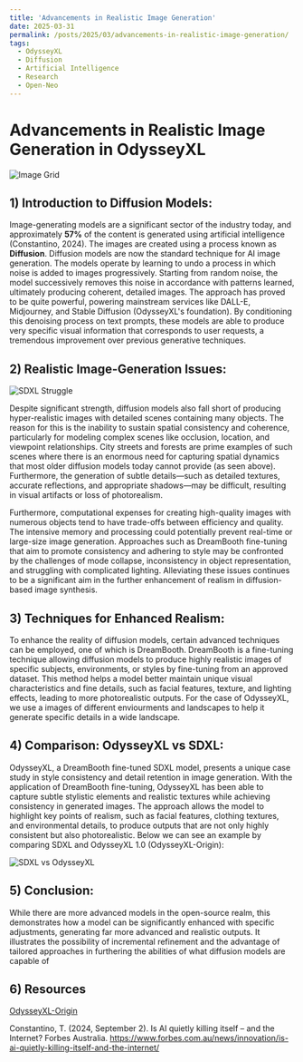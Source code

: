 ```yaml
---
title: 'Advancements in Realistic Image Generation'
date: 2025-03-31
permalink: /posts/2025/03/advancements-in-realistic-image-generation/
tags:
  - OdysseyXL
  - Diffusion
  - Artificial Intelligence
  - Research
  - Open-Neo
---
```


# Advancements in Realistic Image Generation in OdysseyXL
![Image Grid](https://aayan-mishra.github.io/files/odysseyxl-grid.png)

## 1) Introduction to Diffusion Models:
Image-generating models are a significant sector of the industry today, and approximately **57%** of the content is generated using artificial intelligence (Constantino, 2024). The images are created using a process known as **Diffusion**. Diffusion models are now the standard technique for AI image generation. The models operate by learning to undo a process in which noise is added to images progressively. Starting from random noise, the model successively removes this noise in accordance with patterns learned, ultimately producing coherent, detailed images. The approach has proved to be quite powerful, powering mainstream services like DALL-E, Midjourney, and Stable Diffusion (OdysseyXL's foundation). By conditioning this denoising process on text prompts, these models are able to produce very specific visual information that corresponds to user requests, a tremendous improvement over previous generative techniques.

## 2) Realistic Image-Generation Issues:
![SDXL Struggle](https://aayan-mishra.github.io/files/sdxl-realism-struggle.png)

Despite significant strength, diffusion models also fall short of producing hyper-realistic images with detailed scenes containing many objects. The reason for this is the inability to sustain spatial consistency and coherence, particularly for modeling complex scenes like occlusion, location, and viewpoint relationships. City streets and forests are prime examples of such scenes where there is an enormous need for capturing spatial dynamics that most older diffusion models today cannot provide (as seen above). Furthermore, the generation of subtle details—such as detailed textures, accurate reflections, and appropriate shadows—may be difficult, resulting in visual artifacts or loss of photorealism.

Furthermore, computational expenses for creating high-quality images with numerous objects tend to have trade-offs between efficiency and quality. The intensive memory and processing could potentially prevent real-time or large-size image generation. Approaches such as DreamBooth fine-tuning that aim to promote consistency and adhering to style may be confronted by the challenges of mode collapse, inconsistency in object representation, and struggling with complicated lighting. Alleviating these issues continues to be a significant aim in the further enhancement of realism in diffusion-based image synthesis.

## 3) Techniques for Enhanced Realism:
To enhance the reality of diffusion models, certain advanced techniques can be employed, one of which is DreamBooth. DreamBooth is a fine-tuning technique allowing diffusion models to produce highly realistic images of specific subjects, environments, or styles by fine-tuning from an approved dataset. This method helps a model better maintain unique visual characteristics and fine details, such as facial features, texture, and lighting effects, leading to more photorealistic outputs. For the case of OdysseyXL, we use a images of different enviourments and landscapes to help it generate specific details in a wide landscape.

## 4) Comparison: OdysseyXL vs SDXL:
OdysseyXL, a DreamBooth fine-tuned SDXL model, presents a unique case study in style consistency and detail retention in image generation. With the application of DreamBooth fine-tuning, OdysseyXL has been able to capture subtle stylistic elements and realistic textures while achieving consistency in generated images. The approach allows the model to highlight key points of realism, such as facial features, clothing textures, and environmental details, to produce outputs that are not only highly consistent but also photorealistic. Below we can see an example by comparing SDXL and OdysseyXL 1.0 (OdysseyXL-Origin):

![SDXL vs OdysseyXL](https://aayan-mishra.github.io/files/SDXL-vs-OdysseyXL.png)

## 5) Conclusion:

While there are more advanced models in the open-source realm, this demonstrates how a model can be significantly enhanced with specific adjustments, generating far more advanced and realistic outputs. It illustrates the possibility of incremental refinement and the advantage of tailored approaches in furthering the abilities of what diffusion models are capable of

## 6) Resources 
[OdysseyXL-Origin](https://huggingface.co/open-neo/OdysseyXL-Origin)

Constantino, T. (2024, September 2). Is AI quietly killing itself – and the Internet? Forbes Australia. https://www.forbes.com.au/news/innovation/is-ai-quietly-killing-itself-and-the-internet/
